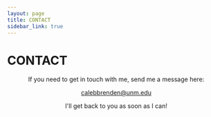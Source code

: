 ```yaml
---
layout: page
title: CONTACT
sidebar_link: true
---
```


<h1 class="page-title">CONTACT</h1>

<p align="center">If you need to get in touch with me, send me a message here:</p> 

<p align="center"><a href="mailto:calebbrenden@unm.edu">calebbrenden@unm.edu</a></p>

<p align="center">I'll get back to you as soon as I can!</p>

<!--
<p align="center">I'll get back to you as soon as I can!</p>
<div id="formwrap">
	<a href="https://placeholder.com"><img src="http://via.placeholder.com/350x800"></a>
	<div id="formview">
		<form accept-charset="UTF-8" action="https://formkeep.com/f/XXXXXXXXXXXX" method="POST">
  			<input type="email" name="email" placeholder="Your Email">
  			<input type="text" name="name" placeholder="Your Name">
  			<input type="hidden" name="utf8" value="✓">
  			<button type="submit">Submit</button>
		</form>
	</div>
</div> -->
